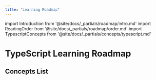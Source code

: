 ```yaml
---
title: "Learning Roadmap"
---
```


import Introduction from '@site/docs/_partials/roadmap/intro.md'
import ReadingOrder from '@site/docs/_partials/roadmap/order.md'
import TypescriptConcepts from '@site/docs/_partials/concepts/typescript.md'

# TypeScript Learning Roadmap
<Introduction />

## Concepts List
<ReadingOrder />
<TypescriptConcepts />

